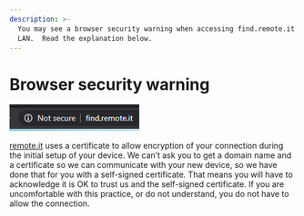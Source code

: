 ```yaml
---
description: >-
  You may see a browser security warning when accessing find.remote.it on your
  LAN.  Read the explanation below.
---
```


# Browser security warning

![](../../.gitbook/assets/image%20%28514%29.png)

 [remote.it](http://remote.it/) uses a certificate to allow encryption of your connection during the initial setup of your device. We can’t ask you to get a domain name and a certificate so we can communicate with your new device, so we have done that for you with a self-signed certificate. That means you will have to acknowledge it is OK to trust us and the self-signed certificate. If you are uncomfortable with this practice, or do not understand, you do not have to allow the connection. 


